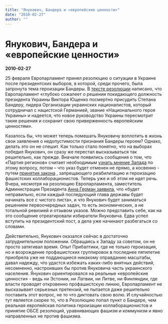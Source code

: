 ```yaml
---
title: "Янукович, Бандера и «европейские ценности»"
date: "2010-02-27"
author: ""
---
```


# Янукович, Бандера и «европейские ценности»

**2010-02-27** 

25 февраля Европарламент принял резолюцию о ситуации в Украине после президентских выборов, в которой, среди прочего, была затронута тема героизации Бандеры. В [тексте резолюции](http://www.europarl.europa.eu/sides/getDoc.do?pubRef=-//EP//TEXT+TA+P7-TA-2010-0035+0+DOC+XML+V0//EN&language=EN) написано, что Европарламент «глубоко сожалеет о решении покидающего должность президента Украины Виктора Ющенко посмертно присудить Степана Бандеру, лидера Организации украинских националистов, который сотрудничал с нацистской Германией, звание «Национального героя Украины» и надеется, что новое руководство Украины пересмотрит такие решения и сохранит свою приверженность европейским ценностям».

Казалось бы, что может теперь помешать Януковичу воплотить в жизнь свои заявления о недопустимости признания Бандеры героем? Однако, делать это он не спешит. Как только стало понятно, что на выборах победил Янукович, он сразу же перестал высказываться так решительно, как прежде. Вначале появились сообщения о том, что «Партия регионов» считает необходимым [узнать мнение Запада](/1935.html) по этому вопросу, потом – что указ будет отменен не прямо, а косвенно - путем [принятия закона](http://www.rian.ru/politics/20100217/209629294.html) , запрещающего реабилитацию и героизацию фашистских коллаборационистов. Теперь уже и об этом не идет речь. Вчера, несмотря на резолюцию Европарламента, заместитель Администрации Президента [Анна Герман заявила](http://news.mail.ru/politics/3440782), что «будет неправильно, если каждый последующий глава державы будет начинать все с чистого листа», и что Янукович будет заниматься решением первоочередных задач, то есть экономических, а не тотальной ревизией и отзывом указов. Можно представить себе, как на это сообщение отреагировали избиратели Януковича. Едва успел вступить на президентский пост, а дела уже начинают разбегаться со словами.

Действительно, Янукович оказался сейчас в достаточно затруднительном положении. Обращаясь к Западу за советом, он не просто затягивал время. Опыт Прибалтики, где не только героизация, но и возрождение профашистских группировок в последнее пятилетие приобрела уже не поддающиеся никакому оправданию масштабы, давал надежду, что удастся избежать каких-либо внятных действий, несомненно, настроивших бы против Януковича часть украинского населения. Янукович ориентировался на реальные «европейские ценности» - ведь ни Эстонии, ни Латвии, ни Литве, ни Финляндии, где власти проводят откровенно профашистскую линию, Европарламент не высказывает серьезных претензий, не пытается даже решительно поставить этот вопрос, не то что диктовать свою волю. И случайностью тут является скорее то, что в Резолюцию попал пункт о Бандере, чем реальная европейская политика героизации коллаборационистов и принятие ОБСЕ резолюций, уравнивающих фашизм и коммунизм и явно направленных не против фашизма.